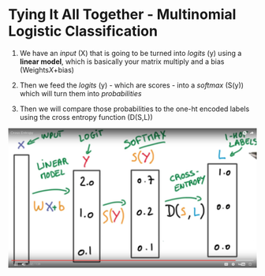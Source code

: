 # Tying It All Together - Multinomial Logistic Classification

1. We have an *input* (X) that is going to be turned into *logits* (y) using a **linear model**, which is basically your matrix multiply and a bias (Weights*X*+bias)

2. Then we feed the *logits* (y) - which are scores - into a *softmax* (S(y)) which will turn them into *probabilities*

3. Then we will compare those probabilities to the one-ht encoded labels using the cross entropy function (D(S,L))

![alt tag](multiNomialLogisticClassification.png)
